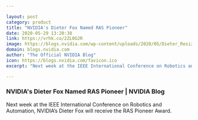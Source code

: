 ```yaml
---

layout: post
category: product
title: "NVIDIA's Dieter Fox Named RAS Pioneer"
date: 2020-05-29 13:20:38
link: https://vrhk.co/2ZL0G2R
image: https://blogs.nvidia.com/wp-content/uploads/2020/05/Dieter_Resized.jpg
domain: blogs.nvidia.com
author: "The Official NVIDIA Blog"
icon: https://blogs.nvidia.com/favicon.ico
excerpt: "Next week at the IEEE International Conference on Robotics and Automation, NVIDIA’s Dieter Fox will receive the RAS Pioneer Award."

---
```


### NVIDIA's Dieter Fox Named RAS Pioneer | NVIDIA Blog

Next week at the IEEE International Conference on Robotics and Automation, NVIDIA’s Dieter Fox will receive the RAS Pioneer Award.